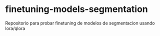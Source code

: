# finetuning-models-segmentation
Repositorio para probar finetuning de modelos de segmentacion usando lora/qlora
